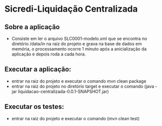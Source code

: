 # Sicredi-Liquidação Centralizada

## Sobre a aplicação
* Consiste em ler o arquivo SLC0001-modelo.xml que se encontra no diretório /data/in na raiz do projeto e grava na base de dados em memória, o processamento ocorre 1 minuto após a anicialização da aplicação e depois roda a cada hora.

## Executar a aplicação:
* entrar na raiz do projeto e executar o comando mvn clean package
* entrar na raiz do projeto no diretório target e executar o comando (java -jar liquidacao-centralizada-0.0.1-SNAPSHOT.jar)

## Executar os testes:
* entrar na raiz do projeto e executar o comando (mvn clean test)